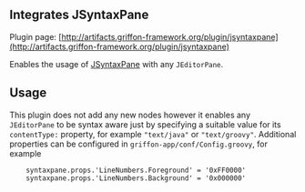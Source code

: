 
Integrates JSyntaxPane
----------------------

Plugin page: [http://artifacts.griffon-framework.org/plugin/jsyntaxpane](http://artifacts.griffon-framework.org/plugin/jsyntaxpane)


Enables the usage of [JSyntaxPane][1] with any `JEditorPane`.


Usage
-----

This plugin does not add any new nodes however it enables any `JEditorPane` to be syntax aware just by specifying a suitable
value for its `contentType:` property, for example `"text/java"` or `"text/groovy"`. Additional properties can be configured in
`griffon-app/conf/Config.groovy`, for example

        syntaxpane.props.'LineNumbers.Foreground' = '0xFF0000'
        syntaxpane.props.'LineNumbers.Background' = '0x000000'

[1]: http://code.google.com/p/jsyntaxpane/

